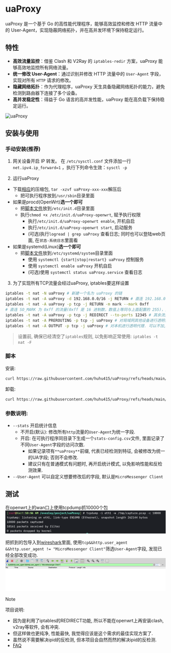 # uaProxy

uaProxy 是一个基于 Go 的高性能代理程序，能够高效监控和修改 HTTP 流量中的 User-Agent，实现隐蔽网络拓扑，并在高并发环境下保持稳定运行。

## 特性

- **高效流量监控**：借鉴 Clash 和 V2Ray 的 `iptables-redir` 方案，uaProxy 能够高效地监控所有网络流量。
- **统一修改 User-Agent**：通过识别并修改 HTTP 流量中的 `User-Agent` 字段，实现对所有 `HTTP` 请求的修改。
- **隐藏网络拓扑**：作为代理程序，uaProxy 天生具备隐藏网络拓扑的能力，避免检测到路由器下连接了多个设备。
- **高并发稳定性**：得益于 Go 语言的高并发性能，uaProxy 能在高负载下保持稳定运行。

![uaProxy](assets/uaProxy.png)

## 安装与使用
### 手动安装(推荐)
1. 网关设备开启 IP 转发。
在 `/etc/sysctl.conf` 文件添加一行 `net.ipv4.ip_forward=1` ，执行下列命令生效：`sysctl -p`

2. 运行uaProxy
  - 下载[相应](https://github.com/huhu415/uaProxy/releases)的压缩包, `tar -xzvf uaProxy-xxx-xxx`解压后
    - 把可执行程序放到`/usr/sbin`目录里面
  - 如果是procd(OpenWrt)**选一个即可**
    - 把[脚本文件](shell/uaProxy.procd)放到`/etc/init.d`目录里面
    - 执行`chmod +x /etc/init.d/uaProxy-openwrt`, 赋予执行权限
      - 执行`/etc/init.d/uaProxy-openwrt enable`, 开机自启
      - 执行`/etc/init.d/uaProxy-openwrt start`, 启动服务
      - (可选)执行`logread | grep uaProxy` 查看日志; 同时也可以登陆web页面, 在`状态-系统日志`里面看
  - 如果是systemd(Linux)**选一个即可**
    - 把[脚本文件](shell/uaProxy.service)放到`/etc/systemd/system`目录里面
      - 使用 `systemctl {start|stop|restart} uaProxy` 控制服务
      - 使用 `systemctl enable uaProxy` 开机自启
      - (可选)使用 `systemctl status uaProxy.service` 查看日志


3. 为了实现所有TCP流量会经过uaProxy, iptables要这样设置
```sh
iptables -t nat -N uaProxy # 新建一个名为 uaProxy 的链
iptables -t nat -A uaProxy -d 192.168.0.0/16 -j RETURN # 直连 192.168.0.0/16
iptables -t nat -A uaProxy -p tcp -j RETURN -m mark --mark 0xff
# 直连 SO_MARK 为 0xff 的流量(0xff 是 16 进制数，数值上等同与上面配置的 255)，此规则目的是避免代理本机(网关)流量出现回环问题
iptables -t nat -A uaProxy -p tcp -j REDIRECT --to-ports 12345 # 其余流量转发到 12345 端口（即 uaProxy默认开启的redir-port）
iptables -t nat -A PREROUTING -p tcp -j uaProxy # 对局域网其他设备进行透明代理
iptables -t nat -A OUTPUT -p tcp -j uaProxy # 对本机进行透明代理. 可以不加, 建议加, 加之后nmap等类似工具会失效
```
> 设置前, 确保已经清空了`iptables`规则, 以免影响正常使用: `iptables -t nat -F`

### 脚本
安装:
```sh
curl https://raw.githubusercontent.com/huhu415/uaProxy/refs/heads/main/shell/Install.sh | sh
```

卸载:
```sh
curl https://raw.githubusercontent.com/huhu415/uaProxy/refs/heads/main/shell/UnInstall.sh | sh
```

### 参数说明:
- `--stats` 开启统计信息
  - 不开启(默认): 修改所有`http`流量的`User-Agent`为统一字段.
  - 开启: 在可执行程序同目录下生成一个`stats-config.csv`文件, 里面记录了不同`User-Agent`字段的访问次数.
    - 如果记录项有`**uaProxy**`前缀, 代表已经检测到特征, 会被修改为统一的UA字段; 否则不会修改.
    - 建议只有在普通模式有问题时, 再开启统计模式, 以免影响性能和反检测效果.
- `--User-Agent` 可以自定义想要修改后的字段, 默认是`MicroMessenger Client`


## 测试
在openwrt上的wan口上使用tcpdump抓10000个包
![](assets/tcpdumpCapture.png)

把抓到的包导入到[wireshark](https://www.wireshark.org/)里面,
使用`tcp&&http.user_agent &&http.user_agent != "MicroMessenger Client"`筛选`User-Agent`字段,
发现已经全部改变成功.
![](assets/wireshark.png)

> [!NOTE]
> 项目说明:
>
> - 因为是利用了iptables的REDIRECT功能, 所以不能在openwrt上再安装clash, v2ray等软件, 会有冲突.
> - 但这样做也更纯净, 性能最快, 我觉得应该是这个需求的最佳实现方案了.
> - 虽然说不需要解决ipid的反检测, 但本项目会自然而然的解决ipid的反检测.
> - [FAQ](assets/FAQ.md)

